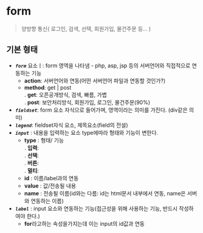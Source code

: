# form
> 양방향 통신( 로그인, 검색, 선택, 회원가입, 물건주문 등... )

## 기본 형태

- ***`form`*** 요소ㅣ: form 영역을 나타냄 - php, asp, jsp 등의 서버언어와 직접적으로 연동하는 기능
  + **action**: 서버언어와 연동(어떤 서버언어 파일과 연동할 것인가?)
  + **method**: get | post  
    . **get**:  오픈공개방식, 검색, 빠름, 가볍  
    . **post**: 보안처리방식, 회원가입, 로그인, 물건주문(90%)  
- ***`fieldset`***: form 요소 자식으로 들어가며, 영역이라는 의미를 가진다. (div같은 의미)
- ***`legend`***: fieldset자식 요소, 제목요소(field의 전설)
- ***`input`*** : 내용을 입력하는 요소 type에따라 형태와 기능이 변한다.
  + **type** : 형태/ 기능  
    . **입력**:  
    . **선택**:  
    . **버튼**:  
    . **멀티**:  
  + **id** : 이름/label과의 연동
  + **value** : 값/전송될 내용
  + **name** : 전송될 이름(id와는 다름: id는 html문서 내부에서 연동, name은 서버와 연동하는 이름)
- ***`label`*** : input 요소와 연동하는 기능(접근성을 위해 사용하는 기능, 반드시 작성하여야 한다.)
  + **for**라고하는 속성을가지는데 이는 input의 id값과 연동













